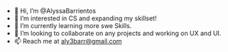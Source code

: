 - 👋 Hi, I’m @AlyssaBarrientos
- 👀 I’m interested in CS and expanding my skillset!
- 🌱 I’m currently learning more swe Skills.
- 💞️ I’m looking to collaborate on any projects and working on UX and UI.
- 📫 Reach me at aly3barr@gmail.com

<!---
AlyssaBarrientos/AlyssaBarrientos is a ✨ special ✨ repository because its `README.md` (this file) appears on your GitHub profile.
You can click the Preview link to take a look at your changes.
--->
